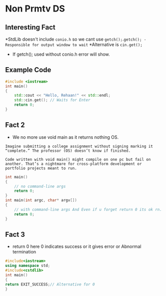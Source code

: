 # Non Prmtv DS
## Interesting Fact
*StdLib doesn't include `conio.h` so we cant use `getch();`.``getch(); - Responsible for output window to wait``
*Alternative is `cin.get();`
* If getch(); used without conio.h error will show.
## Example Code
```C++
#include <iostream>
int main()
{
    std::cout << "Hello, Rehaan!" << std::endl;
    std::cin.get(); // Waits for Enter
    return 0;
}
```
## Fact 2
* We no more use void main as it returns nothing OS.
```
Imagine submitting a college assignment without signing marking it “complete.” The professor (OS) doesn’t know if finished.

Code written with void main() might compile on one pc but fail on another. That’s a nightmare for cross-platform development or portfolio projects meant to run.
```
```C++
int main()
{
    // no command-line args
    return 0;
}
int main(int argc, char* argv[])
{
    // with command-line args And Even if u forget return 0 its ok rn.
    return 0;
}
```
## Fact 3
* return 0 here 0 indicates success or it gives error or Abnormal termination
```C++
#include<iostream>
using namespace std;
#include<cstdlib>
int main()
{
return EXIT_SUCCESS;// Alternative for 0
}
```




